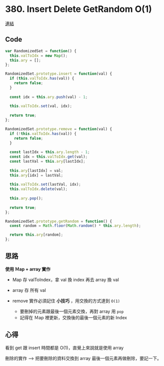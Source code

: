 # 380. Insert Delete GetRandom O(1)

[連結](https://leetcode.com/problems/insert-delete-getrandom-o1/)

## Code

```javascript
var RandomizedSet = function() {
  this.valToIdx = new Map();
  this.ary = [];
};

RandomizedSet.prototype.insert = function(val) {
  if (this.valToIdx.has(val)) {
    return false;
  }
  
  const idx = this.ary.push(val) - 1;
  
  this.valToIdx.set(val, idx);
  
  return true;
};

RandomizedSet.prototype.remove = function(val) {
  if (!this.valToIdx.has(val)) {
    return false;
  }
  
  const lastIdx = this.ary.length - 1;
  const idx = this.valToIdx.get(val);
  const lastVal = this.ary[lastIdx];
  
  this.ary[lastIdx] = val;
  this.ary[idx] = lastVal;
  
  this.valToIdx.set(lastVal, idx);
  this.valToIdx.delete(val);
  
  this.ary.pop();
  
  return true;
};

RandomizedSet.prototype.getRandom = function() {
  const random = Math.floor(Math.random() * this.ary.length);

  return this.ary[random];
};
```

## 思路

**使用 Ｍap + array 實作**

 * Map 存 valToIndex，拿 val 換 index 再去 array 換 val

 * array 存 所有 val

 * remove 實作必須記住 **小技巧** ，用交換的方式達到 `O(1)`
    - 要刪掉的元素跟最後一個元素交換，再對 array 用 `pop` 
    - 記得在 Ｍap 裡更新，交換後的最後一個元素的新 Index

## 心得

看到 get 跟 insert 時間都是 O(1)，直覺上來說就是使用 array

刪除的實作 --> 把要刪除的資料交換到 array 最後一個元素再做刪除，要記一下。
